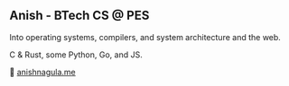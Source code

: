 ## Anish - BTech CS @ PES

Into operating systems, compilers, and system architecture and the web.

C & Rust, some Python, Go, and JS.

🔗 [anishnagula.me](https://anishnagula.me)

